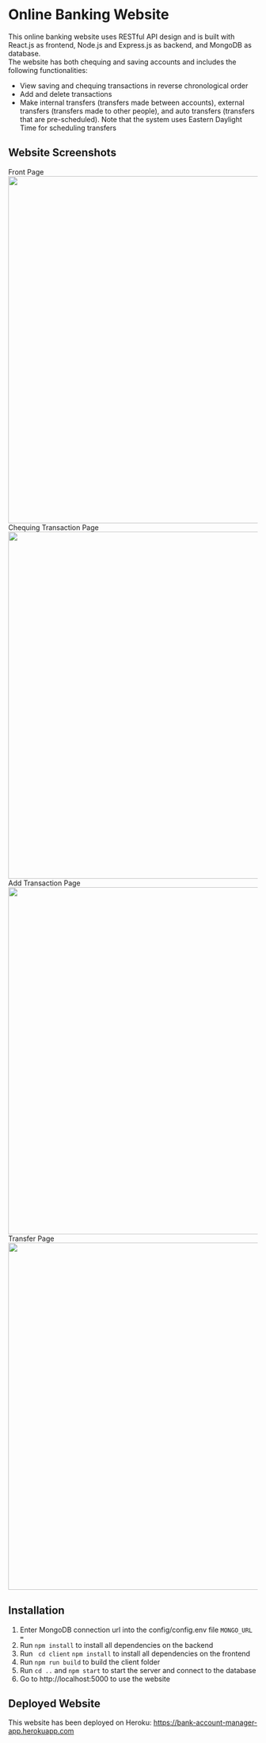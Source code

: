 # Online Banking Website
This online banking website uses RESTful API design and is built with React.js as frontend, Node.js and Express.js as backend, and MongoDB as database.  
The website has both chequing and saving accounts and includes the following functionalities:
* View saving and chequing transactions in reverse chronological order
* Add and delete transactions
* Make internal transfers (transfers made between accounts), external transfers (transfers made to other people), and auto transfers (transfers that are pre-scheduled). Note that the system uses Eastern Daylight Time for scheduling transfers


## Website Screenshots
Front Page   
<img src="https://user-images.githubusercontent.com/53383156/92292120-6e569e00-eed0-11ea-8b77-130063fc2aa4.png" width="700" />  
Chequing Transaction Page   
<img src="https://user-images.githubusercontent.com/53383156/92292252-094f7800-eed1-11ea-9b62-fb04db01efc4.png" width="700" />    
Add Transaction Page   
<img src="https://user-images.githubusercontent.com/53383156/92292203-d311f880-eed0-11ea-961a-8c2884d882b8.png" width="700" />     
Transfer Page   
<img src="https://user-images.githubusercontent.com/53383156/92292273-1ff5cf00-eed1-11ea-997c-488f8d51234d.png" width="700" />  


## Installation
1. Enter MongoDB connection url into the config/config.env file ```MONGO_URL = ```
2. Run ```npm install``` to install all dependencies on the backend
3. Run ``` cd client``` ```npm install``` to install all dependencies on the frontend
4. Run ```npm run build``` to build the client folder
5. Run ```cd ..``` and ```npm start``` to start the server and connect to the database
6. Go to http://localhost:5000 to use the website


## Deployed Website
This website has been deployed on Heroku: https://bank-account-manager-app.herokuapp.com
